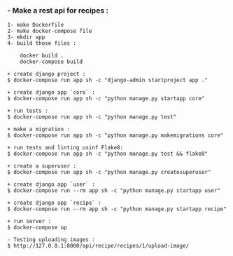 
### - Make a rest api for recipes :

    1- make Dockerfile
    2- make docker-compose file
    3- mkdir app
    4- build those files :

        docker build .
        docker-compose build

    + create django project :
    $ docker-compose run app sh -c "django-admin startproject app ."

    + create django app `core` :
    $ docker-compose run app sh -c "python manage.py startapp core"

    + run tests :
    $ docker-compose run app sh -c "python manage.py test"

    + make a migration :
    $ docker-compose run app sh -c "python manage.py makemigrations core"

    + run tests and linting usinf Flake8:
    $ docker-compose run app sh -c "python manage.py test && flake8"

    + create a superuser :
    $ docker-compose run app sh -c "python manage.py createsuperuser"

    + create django app `user` :
    $ docker-compose run --rm app sh -c "python manage.py startapp user"

    + create django app `recipe` :
    $ docker-compose run --rm app sh -c "python manage.py startapp recipe"

    + run server :
    $ docker-compose up

    - Testing uploading images :
    $ http://127.0.0.1:8000/api/recipe/recipes/1/upload-image/
